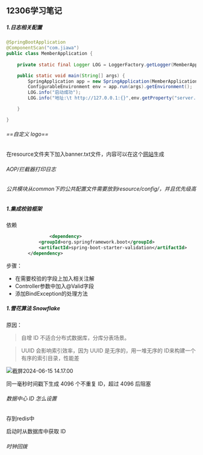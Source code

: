 ## 12306学习笔记

##### 1.日志相关配置

```java
@SpringBootApplication
@ComponentScan("com.jiawa")
public class MemberApplication {
	
	private static final Logger LOG = LoggerFactory.getLogger(MemberApplication.class);

	public static void main(String[] args) {
		SpringApplication app = new SpringApplication(MemberApplication.class);
		ConfigurableEnvironment env = app.run(args).getEnvironment();
		LOG.info("启动成功");
		LOG.info("地址:\t http://127.0.0.1:{}",env.getProperty("server.port"));

	}

}
```

###### ==自定义 logo==

在resource文件夹下加入banner.txt文件，内容可以在这个[网站](https://bootschool.net/ascii)生成

###### AOP/拦截器打印日志

###### 公共模块从common下的公共配置文件需要放到resource/config/，并且优先级高







##### 1.集成校验框架

依赖

```xml
				<dependency>
            <groupId>org.springframework.boot</groupId>
            <artifactId>spring-boot-starter-validation</artifactId>
        </dependency>

```

步骤：

- 在需要校验的字段上加入相关注解
- Controller参数中加入@Valid字段
- 添加BindException的处理方法

##### 1.雪花算法 Snowflake

 原因：

> 自增 ID 不适合分布式数据库，分库分表场景。

> UUID 会影响索引效率，因为 UUID 是无序的，用一堆无序的 ID来构建一个有序的索引目录，性能差

![截屏2024-06-15 14.17.00](/Users/zhangliuxiao/Documents/JavaCode/train/assets/雪花算法.png)

同一毫秒时间戳下生成 4096 个不重复 ID，超过 4096 后阻塞

###### 数据中心 ID 怎么设置

存到redis中

启动时从数据库中获取 ID 

###### 时钟回拨
